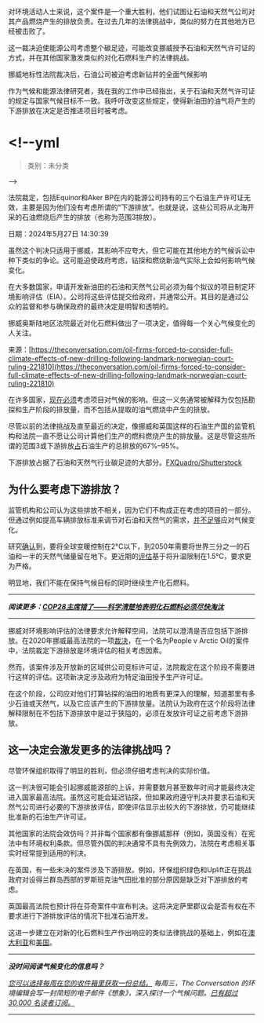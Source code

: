 对环境活动人士来说，这个案件是一个重大胜利，他们试图让石油和天然气公司对其产品燃烧产生的排放负责。在过去几年的法律挑战中，类似的努力在其他地方已经被击败了。

这一裁决迫使能源公司考虑整个碳足迹，可能改变挪威授予石油和天然气许可证的方式，并在其他国家激发类似的对化石燃料生产的法律挑战。

挪威地标性法院裁决后，石油公司被迫考虑新钻井的全面气候影响

作为气候和能源法律研究者，我在我的工作中已经指出，关于石油和天然气许可证的规定与国家气候目标不一致。我呼吁改变这些规定，使得新油田的油气将产生的下游排放在决定是否推进项目时被考虑。

# <!--yml

> 类别：未分类

-->

法院裁定，包括Equinor和Aker BP在内的能源公司持有的三个石油生产许可证无效，主要是因为他们没有考虑所谓的“下游排放”。也就是说，这些公司将从北海开采的石油燃烧后产生的排放（也称为范围3排放）。

日期：2024年5月27日 14:30:39

虽然这个判决只适用于挪威，其影响不应夸大，但它可能在其他地方的气候诉讼中种下类似的争论。这可能迫使政府考虑，钻探和燃烧新油气实际上会如何影响气候变化。

在大多数国家，申请开发新油田的石油和天然气公司必须为每个拟议的项目制定环境影响评估（EIA）。公司将这些评估提交给政府，并通常公开。其目的是通过公众的监督和参与确保政府的最终决定是明智和透明的。

挪威奥斯陆地区法院最近对化石燃料做出了一项决定，值得每一个关心气候变化的人关注。

来源：[https://theconversation.com/oil-firms-forced-to-consider-full-climate-effects-of-new-drilling-following-landmark-norwegian-court-ruling-221810](https://theconversation.com/oil-firms-forced-to-consider-full-climate-effects-of-new-drilling-following-landmark-norwegian-court-ruling-221810)

在许多国家，[现在必须](https://www.cambridge.org/core/journals/international-and-comparative-law-quarterly/article/abs/climate-assessment-as-an-emerging-obligation-under-customary-international-law/2D0D42C4E488EC511088A30BF3B75429)考虑项目对气候的影响。但这一义务通常被解释为仅包括勘探和生产阶段的排放量，而不包括从提取的油气燃烧中产生的排放。

尽管以前的法律挑战及直至最近的决定，像挪威和英国这样的石油生产国的监管机构和法院一直不愿让公司计算他们生产的燃料燃烧产生的排放量。这是尽管这些所谓的范围3或下游排放[占](https://www.wri.org/resources/data-visualizations/upstream-emissions-percentage-overall-lifecycle-emissions)石油生产的总排放的67%–95%。

下游排放占据了石油和天然气行业碳足迹的大部分。[FXQuadro/Shutterstock](https://www.shutterstock.com/image-photo/different-gas-diesel-pistols-347923826)

## 为什么要考虑下游排放？

监管机构和公司认为这些排放不相关，因为它们不构成正在考虑的项目的一部分。但通过例如提高车辆排放标准来调节对石油和天然气的需求，[并不足够](https://doi.org/10.1080/14693062.2020.1804315)应对气候变化。

研究[确认](https://www.nature.com/articles/nature14016)到，要将全球变暖控制在2°C以下，到2050年需要将世界三分之一的石油和一半的天然气储量留在地下。更近期的[评估](https://www.nature.com/articles/s41586-021-03821-8)基于将升温限制在1.5°C，要求更为严格。

明显地，我们不能在保持气候目标的同时继续生产化石燃料。

* * *

***阅读更多：[COP28主席错了——科学清楚地表明化石燃料必须尽快淘汰](https://theconversation.com/cop28-president-is-wrong-science-clearly-shows-fossil-fuels-must-go-and-fast-219128)***

* * *

挪威对环境影响评估的法律要求允许解释空间，法院可以澄清是否应包括下游排放。在2020年挪威最高法院的一项[裁决](https://climatecasechart.com/wp-content/uploads/non-us-case-documents/2020/20201222_HR-2020-846-J_judgment.pdf)，在一个名为People v Arctic Oil的案件中，法院裁定下游排放是环境评估的相关考虑因素。

然而，该案件涉及开放新的区域供公司竞标许可证，法院裁定在这个阶段不需要进行这样的评估。这项新决定涉及政府为特定油田授予生产许可证。

在这个阶段，公司应对他们打算钻探的油田的地质有更深入的理解，知道那里有多少石油或天然气，以及它应该产生的下游排放量。法院认为政府在这个阶段将法律解释限制在不包括下游排放中是过于狭隘的，必须在发放许可证之前考虑下游排放。

## 这一决定会激发更多的法律挑战吗？

尽管环保组织取得了明显的胜利，但必须仔细考虑判决的实际价值。

这一判决很可能会引起挪威能源部的上诉，并需要数月甚至数年时间才能最终决定进入国家最高法院。虽然这可能会延迟钻探，但如果政府遵守判决并要求石油和天然气公司进行必要的下游排放评估，即使评估显示出较大的下游排放，仍可能继续批准新的石油生产许可证。

其他国家的法院会效仿吗？并非每个国家都有像挪威那样（例如，英国没有）在宪法中有环境权利条款。但尽管外国的判决通常不具有先例效力，法院在考虑相关事实时经常提到适用的判决。

在英国，有一些未决的案件涉及下游排放。例如，环保组织绿色和Uplift正在挑战政府对设得兰群岛西部的罗斯班克油气田批准的部分原因是缺乏对下游排放的考虑。

英国最高法院也预计将在芬奇案件中宣布判决。这将决定萨里郡议会是否有权在不要求进行下游排放评估的情况下批准石油开发。

这进一步建立在对新的化石燃料生产作出响应的类似法律挑战的基础上，例如在[澳大利亚](https://climatecasechart.com/non-us-case/gloucester-resources-limited-v-minister-for-planning/)和[美国](https://climatecasechart.com/case/wildearth-guardians-v-jewell/)。

* * *

***没时间阅读气候变化的信息吗？***

*[您可以选择每周在您的收件箱里获取一份总结。](https://theconversation.com/uk/newsletters/imagine-57?utm_source=TCUK&utm_medium=linkback&utm_campaign=Imagine&utm_content=DontHaveTimeTop) 每周三，The Conversation 的环境编辑会写一封简短的电子邮件《想象》，深入探讨一个气候问题。[已有超过 30,000 名读者订阅。](https://theconversation.com/uk/newsletters/imagine-57?utm_source=TCUK&utm_medium=linkback&utm_campaign=Imagine&utm_content=DontHaveTimeBottom)*

* * *
